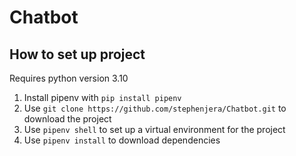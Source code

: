 # Chatbot

## How to set up project 
Requires python version 3.10

1. Install pipenv with ```pip install pipenv```
1. Use ```git clone https://github.com/stephenjera/Chatbot.git``` to download the project
1. Use ```pipenv shell``` to set up a virtual environment for the project
1. Use ```pipenv install``` to download dependencies
